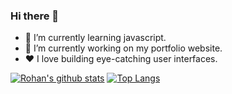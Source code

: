 ### Hi there 👋

- 🌱 I’m currently learning javascript.
- 🔭 I’m currently working on my portfolio website.
- ♥️ I love building eye-catching user interfaces.


[![Rohan's github stats](https://github-readme-stats.vercel.app/api?username=rohanSoni2033&count_private=true&show_icons=true&theme=midnight-purple&hide_rank=false)](https://github.com/rohanSoni2033/github-readme-stats)
[![Top Langs](https://github-readme-stats.vercel.app/api/top-langs/?username=rohanSoni2033)](https://github.com/rohanSoni2033/github-readme-stats)
<!--
**rohanSoni2033/rohanSoni2033** is a ✨ _special_ ✨ repository because its `README.md` (this file) appears on your GitHub profile.

Here are some ideas to get you started:

- 🔭 I’m currently working on ...
- 🌱 I’m currently learning ...
- 👯 I’m looking to collaborate on ...
- 🤔 I’m looking for help with ...
- 💬 Ask me about ...
- 📫 How to reach me: ...
- 😄 Pronouns: ...
- ⚡ Fun fact: ...
-->
